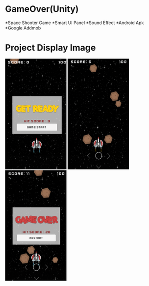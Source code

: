 # GameOver(Unity)
<p>
    *Space Shooter Game
    *Smart UI Panel
    *Sound Effect
    *Android Apk
    *Google Addmob
    
    
<p>

# Project Display Image

<p>
  
<a href="https://github.com/mikkaraavci/GameOver/blob/master/PNG/GameOverEnter.PNG" target="_blank">
<img src="https://github.com/mikkaraavci/GameOver/blob/master/PNG/GameOverEnter.PNG" width="200" style="max-width:100%;"></a>
  

<a href="https://github.com/mikkaraavci/GameOver/blob/master/PNG/GameOverPlaying.PNG" target="_blank">
<img src="https://github.com/mikkaraavci/GameOver/blob/master/PNG/GameOverPlaying.PNG" width="200" style="max-width:100%;"></a>

<a href="https://github.com/mikkaraavci/GameOver/blob/master/PNG/GameOver.PNG" target="_blank">
<img src="https://github.com/mikkaraavci/GameOver/blob/master/PNG/GameOver.PNG" width="200" style="max-width:100%;"></a>
  

  
</p>  
